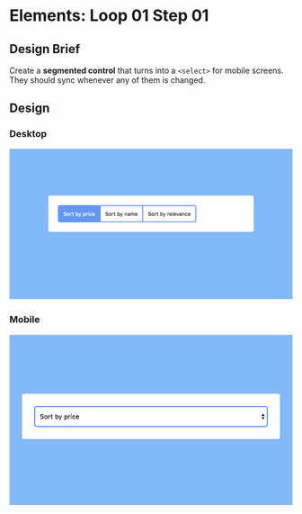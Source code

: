 # Elements:  Loop 01 Step 01

## Design Brief
Create a __segmented control__ that turns into a `<select>` for mobile screens. They should sync whenever any of them is changed.

## Design
### Desktop 
![fullscreen design](./.github/design.png)

### Mobile
![smallscreen design](./.github/design-mobile.png)
